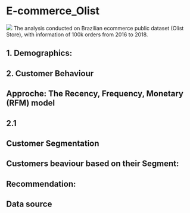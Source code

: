 # E-commerce_Olist
![](https://kondado.io/assets/images/source-olist-tiny.gif)
The analysis conducted on Brazilian ecommerce public dataset (Olist Store), with information of 100k orders from 2016 to 2018.

## 1. Demographics:

## 2. Customer Behaviour

## Approche: The Recency, Frequency, Monetary (RFM) model 

## 2.1

## Customer Segmentation 

## Customers beaviour based on their Segment:

## Recommendation:

## Data source
